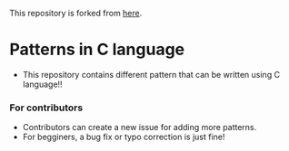 This repository is forked from [here](https://github.com/Sagar-i7/Pattern_In_C).

# Patterns in C language

- This repository contains different pattern that can be written using C language!!

### For contributors

- Contributors can create a new issue for adding more patterns.
- For begginers, a bug fix or typo correction is just fine!
